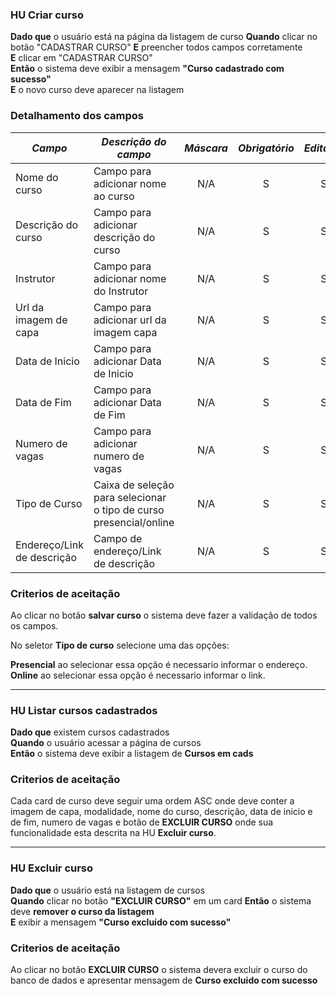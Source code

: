 
### HU Criar curso
**Dado que** o usuário está na página da listagem de curso
**Quando** clicar no botão "CADASTRAR CURSO"
**E** preencher todos campos corretamente  
**E** clicar em "CADASTRAR CURSO"  
**Então** o sistema deve exibir a mensagem **"Curso cadastrado com sucesso"**  
**E** o novo curso deve aparecer na listagem  

### Detalhamento dos campos 
| *Campo* | *Descrição do campo* | *Máscara* | *Obrigatório* | *Editável* | *Tipo* | *Tam* |
|-----------|------------------------|:-----------:|:---------------:|:------------:|:--------:|:-------:|
| Nome do curso |Campo para adicionar nome ao curso | N/A | S | S | Textual | N/A |
| Descrição do curso |Campo para adicionar descrição do curso | N/A | S | S | Textual | N/A |
| Instrutor |Campo para adicionar nome do Instrutor | N/A | S | S | Textual | N/A |
| Url da imagem de capa |Campo para adicionar url da imagem capa | N/A | S | S | Link | N/A |
| Data de Inicio |Campo para adicionar Data de Inicio | N/A | S | S | Date | N/A |
| Data de Fim |Campo para adicionar Data de Fim | N/A | S | S | Date | N/A |
| Numero de vagas |Campo para adicionar numero de vagas | N/A | S | S | Numerico | N/A |
| Tipo de Curso |Caixa de seleção para selecionar o tipo de curso presencial/online | N/A | S | S | Caixa de seleção | N/A |
|Endereço/Link de descrição |Campo de endereço/Link de descrição | N/A | S | S | textual/Link | N/A |

### Criterios de aceitação

Ao clicar no botão **salvar curso** o sistema deve fazer a validação de todos os campos.

No seletor **Tipo de curso** selecione uma das opções:



**Presencial** ao selecionar essa opção é necessario informar o endereço.  
**Online** ao selecionar essa opção é necessario informar o link. 


---

### HU Listar cursos cadastrados
**Dado que** existem cursos cadastrados  
**Quando** o usuário acessar a página de cursos  
**Então** o sistema deve exibir a listagem de **Cursos em cads**  

### Criterios de aceitação

Cada card de curso deve seguir uma ordem ASC onde deve conter a imagem de capa, modalidade, nome do curso, descrição, data de inicio e de fim, numero de vagas e botão de **EXCLUIR CURSO** onde sua funcionalidade esta descrita na HU **Excluir curso**.


---

### HU Excluir curso
**Dado que** o usuário está na listagem de cursos  
**Quando** clicar no botão **"EXCLUIR CURSO"** em um card
**Então** o sistema deve **remover o curso da listagem**  
**E** exibir a mensagem **"Curso excluído com sucesso"**

### Criterios de aceitação

Ao clicar no botão **EXCLUIR CURSO** o sistema devera excluir o curso do banco de dados e apresentar mensagem de **Curso excluido com sucesso**


